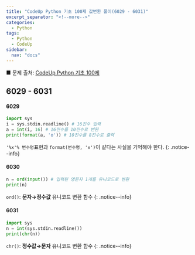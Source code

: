 ```yaml
---
title: "CodeUp Python 기초 100제 값변환 풀이(6029 - 6031)"
excerpt_separator: "<!--more-->"
categories:
  - Python
tags:
  - Python
  - CodeUp
sidebar:
  nav: "docs"
---
```


■ 문제 출처: [CodeUp Python 기초 100제](https://codeup.kr/problemsetsol.php?psid=33)

## 6029 - 6031

#### 6029
```python
import sys
i = sys.stdin.readline() # 16진수 입력
a = int(i, 16) # 16진수를 10진수로 변환
print(format(a, 'o')) # 10진수를 8진수로 출력
```
`'%x'% 변수명`표현과 `format(변수명, 'x')`이 같다는 사실을 기억해야 한다.
{: .notice--info}

#### 6030
```python
n = ord(input()) # 입력된 영문자 1개를 유니코드로 변환
print(n)
```
`ord()`: **문자→정수값** 유니코드 변환 함수
{: .notice--info}

#### 6031
```python
import sys
n = int(sys.stdin.readline())
print(chr(n))
```
`chr()`: **정수값→문자** 유니코드 변환 함수
{: .notice--info}